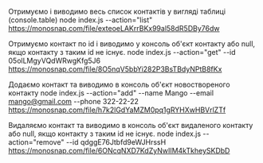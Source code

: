 Отримуємо і виводимо весь список контактів у вигляді таблиці (console.table)
node index.js --action="list" https://monosnap.com/file/exteoeLAKrrBKx99al58dR5DBy76dw

Отримуємо контакт по id і виводимо у консоль об'єкт контакту або null, якщо контакту з таким id не існує.
node index.js --action="get" --id 05olLMgyVQdWRwgKfg5J6 https://monosnap.com/file/8O5nqV5bbYi282P3BsTBdyNPtB8fKx

Додаємо контакт та виводимо в консоль об'єкт новоствореного контакту
node index.js --action="add" --name Mango --email mango@gmail.com --phone 322-22-22 https://monosnap.com/file/h7k2lGdYaMZM0pq1gRYHXwHBVrlZTf

Видаляємо контакт та виводимо в консоль об'єкт видаленого контакту або null, якщо контакту з таким id не існує.
node index.js --action="remove" --id qdggE76Jtbfd9eWJHrssH https://monosnap.com/file/6ONcqNXD7KdZyNwIIM4kTkheySKDbD
